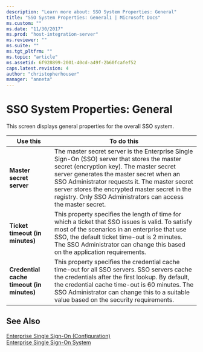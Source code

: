 ```yaml
---
description: "Learn more about: SSO System Properties: General"
title: "SSO System Properties: General1 | Microsoft Docs"
ms.custom: ""
ms.date: "11/30/2017"
ms.prod: "host-integration-server"
ms.reviewer: ""
ms.suite: ""
ms.tgt_pltfrm: ""
ms.topic: "article"
ms.assetid: 6f928899-2001-40cd-a49f-2b60fcafef52
caps.latest.revision: 4
author: "christopherhouser"
manager: "anneta"
---
```

# SSO System Properties: General
This screen displays general properties for the overall SSO system.  
  
|Use this|To do this|  
|--------------|----------------|  
|**Master secret server**|The master secret server is the Enterprise Single Sign-On (SSO) server that stores the master secret (encryption key). The master secret server generates the master secret when an SSO Administrator requests it. The master secret server stores the encrypted master secret in the registry. Only SSO Administrators can access the master secret.|  
|**Ticket timeout (in minutes)**|This property specifies the length of time for which a ticket that SSO issues is valid. To satisfy most of the scenarios in an enterprise that use SSO, the default ticket time-out is 2 minutes. The SSO Administrator can change this based on the application requirements.|  
|**Credential cache timeout (in minutes)**|This property specifies the credential cache time-out for all SSO servers. SSO servers cache the credentials after the first lookup. By default, the credential cache time-out is 60 minutes. The SSO Administrator can change this to a suitable value based on the security requirements.|  
  
## See Also  
 [Enterprise Single Sign-On (Configuration)](../core/enterprise-single-sign-on-configuration-1.md)   
 [Enterprise Single Sign-On System](../core/enterprise-single-sign-on-system2.md)

